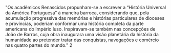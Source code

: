 "Os acadêmicos Renascidos propunham-se a escrever a “História Universal da América Portuguesa” à maneira barroca, considerando que, pela acumulação progressiva das memórias e histórias particulares de dioceses e províncias, poderiam conformar uma história completa da parte americana do Império luso. Inspiravam-se também nas concepções de João de Barros, cuja obra inaugurara uma visão planetária da história da humanidade ao pretender tratar das conquistas, navegações e comércio nas quatro partes do mundo." 2